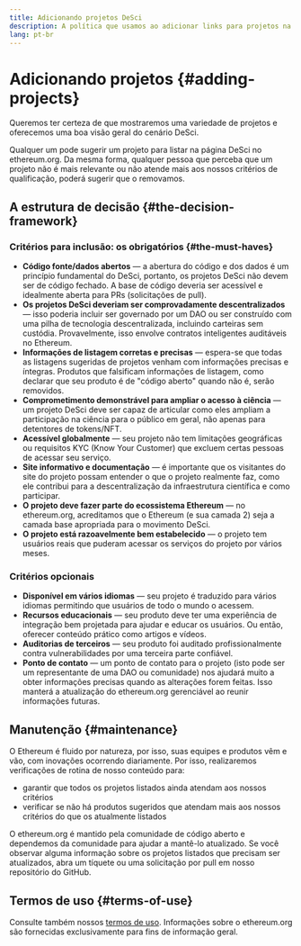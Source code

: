 ```yaml
---
title: Adicionando projetos DeSci
description: A política que usamos ao adicionar links para projetos na página DeSci no ethereum.org
lang: pt-br
---
```


# Adicionando projetos {#adding-projects}

Queremos ter certeza de que mostraremos uma variedade de projetos e oferecemos uma boa visão geral do cenário DeSci.

Qualquer um pode sugerir um projeto para listar na página DeSci no ethereum.org. Da mesma forma, qualquer pessoa que perceba que um projeto não é mais relevante ou não atende mais aos nossos critérios de qualificação, poderá sugerir que o removamos.

## A estrutura de decisão {#the-decision-framework}

### Critérios para inclusão: os obrigatórios {#the-must-haves}

- **Código fonte/dados abertos** — a abertura do código e dos dados é um princípio fundamental do DeSci, portanto, os projetos DeSci não devem ser de código fechado. A base de código deveria ser acessível e idealmente aberta para PRs (solicitações de pull).
- **Os projetos DeSci deveriam ser comprovadamente descentralizados** — isso poderia incluir ser governado por um DAO ou ser construído com uma pilha de tecnologia descentralizada, incluindo carteiras sem custódia. Provavelmente, isso envolve contratos inteligentes auditáveis no Ethereum.
- **Informações de listagem corretas e precisas** — espera-se que todas as listagens sugeridas de projetos venham com informações precisas e íntegras. Produtos que falsificam informações de listagem, como declarar que seu produto é de "código aberto" quando não é, serão removidos.
- **Comprometimento demonstrável para ampliar o acesso à ciência** — um projeto DeSci deve ser capaz de articular como eles ampliam a participação na ciência para o público em geral, não apenas para detentores de tokens/NFT.
- **Acessível globalmente** — seu projeto não tem limitações geográficas ou requisitos KYC (Know Your Customer) que excluem certas pessoas de acessar seu serviço.
- **Site informativo e documentação** — é importante que os visitantes do site do projeto possam entender o que o projeto realmente faz, como ele contribui para a descentralização da infraestrutura científica e como participar.
- **O projeto deve fazer parte do ecossistema Ethereum** — no ethereum.org, acreditamos que o Ethereum (e sua camada 2) seja a camada base apropriada para o movimento DeSci.
- **O projeto está razoavelmente bem estabelecido** — o projeto tem usuários reais que puderam acessar os serviços do projeto por vários meses.

### Critérios opcionais

- **Disponível em vários idiomas** — seu projeto é traduzido para vários idiomas permitindo que usuários de todo o mundo o acessem.
- **Recursos educacionais** — seu produto deve ter uma experiência de integração bem projetada para ajudar e educar os usuários. Ou então, oferecer conteúdo prático como artigos e vídeos.
- **Auditorias de terceiros** — seu produto foi auditado profissionalmente contra vulnerabilidades por uma terceira parte confiável.
- **Ponto de contato** — um ponto de contato para o projeto (isto pode ser um representante de uma DAO ou comunidade) nos ajudará muito a obter informações precisas quando as alterações forem feitas. Isso manterá a atualização do ethereum.org gerenciável ao reunir informações futuras.

## Manutenção {#maintenance}

O Ethereum é fluido por natureza, por isso, suas equipes e produtos vêm e vão, com inovações ocorrendo diariamente. Por isso, realizaremos verificações de rotina de nosso conteúdo para:

- garantir que todos os projetos listados ainda atendam aos nossos critérios
- verificar se não há produtos sugeridos que atendam mais aos nossos critérios do que os atualmente listados

O ethereum.org é mantido pela comunidade de código aberto e dependemos da comunidade para ajudar a mantê-lo atualizado. Se você observar alguma informação sobre os projetos listados que precisam ser atualizados, abra um tíquete ou uma solicitação por pull em nosso repositório do GitHub.

## Termos de uso {#terms-of-use}

Consulte também nossos [termos de uso](/terms-of-use/). Informações sobre o ethereum.org são fornecidas exclusivamente para fins de informação geral.
